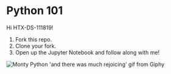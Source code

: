 # Python 101

Hi HTX-DS-111819! 

1. Fork this repo.
2. Clone your fork.
3. Open up the Jupyter Notebook and follow along with me! 

![Monty Python 'and there was much rejoicing' gif from Giphy](https://media.giphy.com/media/WIg8P0VNpgH8Q/giphy.gif)
